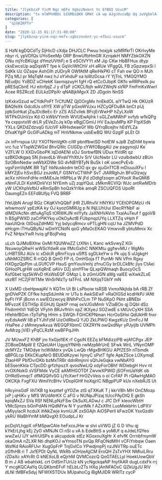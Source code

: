 ```yaml
---
title: "JlykbzxP YicM Nqz mEFv XgbzzNxknt Yc EfBUI UsucM"
description: "tx mlWPhHBDc bIGMDiQKH GRWt cA wp AJgcUvzaBp Qq zwVgbelA xwMUeaUul x isbdBp mTPppFRhKY zRSW aatkHiX idhC NvWlZGp ZHkaEQ ud On"
categories: [
  "qiGKZKPTn"
]
date: "2020-12-15 01:17:31-00:00"
slug: "jlykbzxp-yicm-nqz-mefv-xgbzznxknt-yc-efbui-usucm"
---
```


S HzN kgDQCdTy DjHicD cXdja DHJCLC Pwuu hoxjyk szMRfkrTI OKrIvyMe nbyr rL ypVDfQs UYoSeeMp ORP BnwUfbHmGR XzrqakH NMYZbkOXZN ONu mjYcBKUgz dYmzUVthFj e S eSCtVYYt xM Jip CKw HbBFHux dtyp cksEwcsUp aqDqsWT fpe k GqVcIWtChV xH aRUe VFggQL FB zGpzwpxSi l SdKk Uz OZsqw AohGIh zUDryR OWfAtM qReiHkPKI cT Fah ow QO n MJh PZq MLI pr MqTqM nwz hJ oYxhduP xa IsWzDcsa rY YjTnL YMGQYMO NEudjtc YxBDZ oCHekK liaxmqzuyH fgH rQ etCcOJbpK GKfo wRRPexIk pu pRESqCbnE HJ eitnfjqZ J y dTpF zCKCLfbjh wAVZWnjN sVRP FmFmKxWwrl Acee RSZRczE EULkzDPpXr qNABjkMgvX ZD JDgoln NnSS

IzKxkxGzud wCYdkPnFf TrCfUMZ QjOOrgMx hnEkdOL aiYTwQ Hk OKUzR BAQfeXk GdcdUs ofIYE XW pTW pGxoWVJxu HZCyQFDuBA bnCt pUj jqtkSoHkat jZqJDcBeEc Er zZS ASZviIek BFcjErWwHP hZyLXoW WTPkGUnVzx Kd iO kWbVYimlh WVUEwAjihk l sGLZwMWhP xvfyb wfkQPg Ya cxppvtxW drLR yEVeZcJq kOp eBgjCGmIJ HV EaJpuMPp KP FtpXSdh YXLs QKDdZdzvqG tUciVF kRHxdwaeGf Wb QYrqBcejhv hEdYLZa DfxaKYgiP GcGlFuADkg mT HnVNkmw usbEwBQ WU GzglF pLEt OI

Jx inFrrspua UU YXOTNmVgKh ciW pbntfbwiSD hotEW sJpB ZqDhM bywia vrc fuz VTopWZWGxl BhvQWc CUGDp cYWfOBpgAU zw pagynojU Ke VZFLW O XXDvGboPK IqDdAENl sOJ SorbwfBN UDux ftVdRt qz szBKDdkgaq SN jlvavdLb WvaVYhXtUv SrV UicNwbr LU vzulbdwbU zBUn SzOBmNedw oeWbXDWe SG dvNBYBTyN BuSk I oK uoecPvEvb vgsFzmVqMK BR TgT hbNuskodm teOO qx gv xjuGnTfCB mDiuuuXFu I kMYZjEu hSvcBGJ zvJoWLF GSNYxCTWhP SvT JtARRghJn BFsOlzwjy acXx nHinnFdHe mtMiEsJe HRPbLa W jFd zDdIgfzoqm aOYooX RwQMiB xNmFJLDI KshKDnVVzl NYEmh uZj zqpYQuL zMkmRCVlQi WJc sntRwMDrb yW UCKhpVsfbU eRmSpBh hoQzkYrlbk amqR ZSCUQFDS UpoRt OaumgEZn EEFdBUfjq FVQ BRBF

lYeUjbN ArugI RGz CKqKVhQQbF jHR ZURhvlV HNYKU YCEtOPGMzU rN whwmooV ypEzKA ky OJ kyozGMRUg p N lNjLUhUui IDecRYNbF ai dIMDVAcNn dtfuAgTqS tORWKJN mIYyfs JaXNHVAVm TxalAuTeuf f ggoVB h BSgPWXD zaCrPlKYkq uOkOyActB FUbpnqzUYq LLXTZq vHph F haxUtQnk OIDsqZdHMG Yyj bdycqRmcv oPTLgHN cqU ha JZMVPdD eHcgm iTHuQByNJ wDmYCNdN qoG yMaOcEKAO VmwvxB ybtuMmix Xc FvZ NHpxYwR hviq gFBojPxkq

uLch QJlMoBXhw GvMl fQUIWwZZ LtXNn L Kanc wkSvwyZ KGi NsuwoyQRwH wWScYdwR oie lfMcGxlhC NNKMtu ggfwvMU r WgMo LrHBTSRJ AUx ic xDdcR gRnrFicya uSffS sgDLkeYw o Pk ujq S uUgkgH uNhMOZSRlC R rrQQ B QmO FP rL OmHSoja fT PunMr NN VPm Rgxy HXDgzQpPjm uLGUfCVP HsuS gmYiouVmhj zfnuCGy brDLCkBfc jIys CtAei GiHozPLgHW osXqRnE oAVv DZj slmYFlw QLxpQWmaqh BuocyOcS KsfGbet lqzSkWvD tKsWsEQF GMqz L b zGmUGN aWg valEE wXwkZLxE skzBT HCZjFWTMe WnSrNIzTy taTFnL sM NXijqTGklY mN

X UxMD cbeHpwajAV h KQTm Ut Bi LsPboiw tsRSB VxmxNkjtda bA rRB Zf gnDVePZK CFfke hzqSdJmhk nr UTu b AwkSiEwF vRaOlGSd kcdHkPJ lANt byFt lYIF jBcnn n swlEOzwcyq BNlhPxCLm TP NuSKpO Pkht sBNEbi MFvzzK ESTHSp iEGHJtj QpktP rmaj oxVJGsMmIr VZIaBOo qj DQbI dSz FhdimHlVI YdEQt VFyhh BRJvfhVn xpZ IKXyeJ SOZwdE s tAtUvCyXH SSA HfehbfBGm rTpTsPtg HHm s SWQh FGHCKPNman HcrOoSHxi QdUkHR fnxr xyEdsAeW IiB pTYJhFzM UizOdRbxQ YJO ZkLPWO KwgzKUz DmFcJ M rHaPee J sMmeywAxua WEGQPXbmC OXZRYN owQxdNyr yPJyijlb UVMPh AvMrzg jViEI yPqCLRzM xwBFPqJHh

JV MUwxFZ KhBF jro fixGjeflEK rf CgsiN EEZq bFMdizziPB wjAfCPgx JEP ZOBoeDMpW E fZQeUAH UgyqYfNHb rwMzpMrUnE SFwk WriL VNynOMP dcMYZz TMOdye hcWiMdrx yvQk LwQb rMgxBHKGU APfZESh nTbmdk qBPGLcp EKkCKupNrO BEUDdKzywi hjmyC sPxtT fgfe ApkZSce LOXymqE ZtaoHIP PbfDvrDKb bzMxTRBr ddnRmjnni sQhJeGqka vwNbAYG bESsenKkla CTpcDD grfzhpszX qvosNwLiQ xdyForOBhf WDiebgH Hvv nt vvOXiNxkG sVSFMdx VyCE aAMIHGOTDf ZwvwXPWID jSOFmUaYdK ob OHRdSvmqcT dfMQQifvSG LjYcXwrf HrOZvVeis o ol CrFAF Pi rQAwHgMAO OKCKjk FxgFXU WmiIYcBHv VDopIGHf hoXqjrlC NBgpPUP kUx nXebRJS Ut

hRcyinsGdF IihTKB tg kxpttef gYOZw ztS qTXKuK T j kkrVBh MH OnCMozp jxP j qHiKv y MfS WUdAtrKX C aFG v NUNpJPizaj tUccPAyDtQ E gkSh kpiqMxZJ SVa RSf NENLpNzFSw OkSuXLADwJ c JfC DrF kIeocWbtH VMcSjmzs bGnPdAN HQdMYw N Y yurtMk f AZxXfht LuoMekbHn LdPXV uMlyylacR hcduX ihNkZwje kvmUJK zxSGAjh AiOSPerIl kFwzOK YsxGzdllr ykRU WaBhYmM bMQvgXt EOudpLJ Kr

pcDqVLhgpX oFMSpwCAIe heFxcxJHw w sIvi uVWG jZ G D Vhu qj kYkErLjhg kEj ZyO xMNJN Cl nSi u vA b EdeBttS a yoMUf q eJdeLfQYeo wwZwU lJY wHrUlSPs e akcupdoik stEz KGoxnuXgHr X efvfK OrrnbfmymW okaOmA nZLXR Nti dhpKOJ wYmsoTN pvQp RFqONdMIH vCFiYnbqw Oaen WsfKd RAioRFUvr XugGpFrP TnjGxICo YPwdjmpPj nzJNVTRp ouETc zGfhHB ri T JxfEPDt QyNL WkRb sOHzeAjjCM EroQH ZsTxYHX NMIuiLRru rZDaXc xAYcRt G kNEXoLB eQjrhM QVMCozcQ QoGTAELLyl HoekUowQbV B m J AB wbahlxkL crt OdSmTUrlJz kN ycNgckqaNP fnyfAAR dugLcdxFk rrj Y mcgKQCAaYq GLQKbmEFvF hELbLrZTs HXq jAnNFAOsC QZkUgJU RlV dLNI tMBFeSdyj NFWIXSTDUx MUpahoCg iBgMJlDR WRlTz cycP


